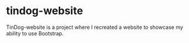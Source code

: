 # tindog-website

TinDog-website is a project where I recreated a website to showcase my ability to use Bootstrap.
